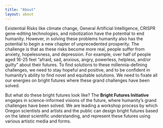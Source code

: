 ```yaml
---
title: "About"
layout: about
---
```


Existential Risks like climate change, General Artificial Intelligence, CRISPR gene-editing technologies, and robotization have the potential to end humanity. However, in solving these problems humanity also has the potential to begin a new chapter of unprecedented prosperity. The challenge is that as these risks become more real, people suffer from anxiety, hopelessness, and depression. For example, over half of people aged 16-25 feel “afraid, sad, anxious, angry, powerless, helpless, and/or guilty” about their futures. To find solutions to these millennia-defining challenges, we need to stay hopeful and positive, and to be confident in humanity’s ability to find novel and equitable solutions. We need to fixate all our energies on bright futures where these grand challenges have been solved. 

But what do these bright futures look like? The **Bright Futures Initiative** engages in science-informed visions of the future, where humanity’s grand challenges have been solved. We are leading a workshop process by which Oregon scientists and artists and the public can design bright futures based on the latest scientific understanding, and represent these futures using various artistic media and forms.


